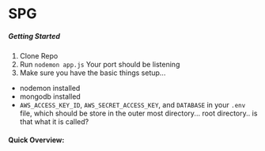# SPG

##### Getting Started

1. Clone Repo
2. Run `nodemon app.js`
  Your port should be listening
3. Make sure you have the basic things setup...
  * nodemon installed
  * mongodb installed
  * `AWS_ACCESS_KEY_ID`, `AWS_SECRET_ACCESS_KEY`, and `DATABASE` in your `.env` file, which should be store in the outer most directory... root directory.. is that what it is called?
#### Quick Overview:
